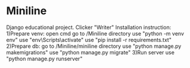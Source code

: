 # Miniline
Django educational project. Clicker "Writer"
Installation instruction:
1)Prepare venv:
   open cmd
   go to /Miniline directory
   use "python -m venv env"
   use "env\Scripts\activate"
   use "pip install -r requirements.txt" 
2)Prepare db:
   go to /Miniline/miniline directory
   use "python manage.py makemigrations"
   use "python manage.py migrate"
3)Run server
   use "python manage.py runserver"
